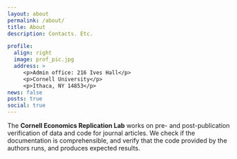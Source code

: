 ```yaml
---
layout: about
permalink: /about/
title: About
description: Contacts. Etc.

profile:
  align: right
  image: prof_pic.jpg
  address: >
     <p>Admin office: 216 Ives Hall</p>
     <p>Cornell University</p>
     <p>Ithaca, NY 14853</p>
news: false
posts: true
social: true
---
```


The <strong>Cornell Economics Replication Lab</strong> works on pre- and post-publication verification of data and code for journal articles. We check if the documentation is comprehensible, and verify that the code provided by the authors runs, and produces expected results.

